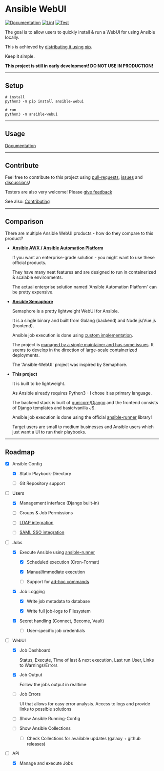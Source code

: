 # Ansible WebUI

[![Documentation](https://readthedocs.org/projects/ansible-webui/badge/?version=latest)](https://ansible-webui.readthedocs.io/en/latest/?badge=latest)
[![Lint](https://github.com/ansibleguy/ansible-webui/actions/workflows/lint.yml/badge.svg?branch=latest)](https://github.com/ansibleguy/ansible-webui/actions/workflows/lint.yml)
[![Test](https://github.com/ansibleguy/ansible-webui/actions/workflows/test.yml/badge.svg?branch=latest)](https://github.com/ansibleguy/ansible-webui/actions/workflows/test.yml)



The goal is to allow users to quickly install & run a WebUI for using Ansible locally.

This is achieved by [distributing it using pip](https://pypi.org/project/ansible-webui/).

Keep it simple.

**This project is still in early development! DO NOT USE IN PRODUCTION!**

----

## Setup

```
# install
python3 -m pip install ansible-webui

# run
python3 -m ansible-webui
```

----

## Usage

[Documentation](http://ansible-webui.readthedocs.io/)

----

## Contribute

Feel free to contribute to this project using [pull-requests](https://github.com/ansibleguy/ansible-webui/pulls), [issues](https://github.com/ansibleguy/ansible-webui/issues) and [discussions](https://github.com/ansibleguy/ansible-webui/discussions)!

Testers are also very welcome! Please [give feedback](https://github.com/ansibleguy/ansible-webui/issues)

See also: [Contributing](https://github.com/ansibleguy/ansible-webui/blob/latest/CONTRIBUTE.md)

----

## Comparison

There are multiple Ansible WebUI products - how do they compare to this product?

* **[Ansible AWX](https://www.ansible.com/community/awx-project) / [Ansible Automation Platform](https://www.redhat.com/en/technologies/management/ansible/pricing)**

   If you want an enterprise-grade solution - you might want to use these official products.

   They have many neat features and are designed to run in containerized & scalable environments.

   The actual enterprise solution named 'Ansible Automation Platform' can be pretty expensive.


* **[Ansible Semaphore](https://github.com/ansible-semaphore/semaphore)**

   Semaphore is a pretty lightweight WebUI for Ansible.

   It is a single binary and built from Golang (backend) and Node.js/Vue.js (frontend).

   Ansible job execution is done using [custom implementation](https://github.com/ansible-semaphore/semaphore/blob/develop/db_lib/AnsiblePlaybook.go).

   The project is [managed by a single maintainer and has some issues](https://github.com/ansible-semaphore/semaphore/discussions/1111). It seems to develop in the direction of large-scale containerized deployments.

   The 'Ansible-WebUI' project was inspired by Semaphore.


* **This project**

   It is built to be lightweight.

   As Ansible already requires Python3 - I chose it as primary language.

   The backend stack is built of [gunicorn](https://gunicorn.org/)/[Django](https://www.djangoproject.com/) and the frontend consists of Django templates and basic/vanilla JS.

   Ansible job execution is done using the official [ansible-runner](https://ansible.readthedocs.io/projects/runner/en/latest/python_interface/) library!

   Target users are small to medium businesses and Ansible users which just want a UI to run their playbooks.

----

## Roadmap

- [x] Ansible Config

  - [x] Static Playbook-Directory

  - [ ] Git Repository support

- [ ] Users

  - [x] Management interface (Django built-in)

  - [ ] Groups & Job Permissions

  - [ ] [LDAP integration](https://github.com/django-auth-ldap/django-auth-ldap)

  - [ ] [SAML SSO integration](https://github.com/grafana/django-saml2-auth)

- [ ] Jobs

  - [x] Execute Ansible using [ansible-runner](https://ansible.readthedocs.io/projects/runner/en/latest/python_interface/)

    - [x] Scheduled execution (Cron-Format)

    - [x] Manual/immediate execution

    - [ ] Support for [ad-hoc commands](https://docs.ansible.com/ansible/latest/command_guide/intro_adhoc.html)

  - [x] Job Logging

    - [x] Write job metadata to database

    - [x] Write full job-logs to Filesystem

  - [x] Secret handling (Connect, Become, Vault)

    - [ ] User-specific job credentials

- [ ] WebUI

  - [x] Job Dashboard

      Status, Execute, Time of last & next execution, Last run User, Links to Warnings/Errors

  - [x] Job Output

      Follow the jobs output in realtime

  - [ ] Job Errors

      UI that allows for easy error analysis. Access to logs and provide links to possible solutions

  - [ ] Show Ansible Running-Config

  - [ ] Show Ansible Collections

    - [ ] Check Collections for available updates (galaxy + github releases)

- [ ] API

  - [x] Manage and execute Jobs
